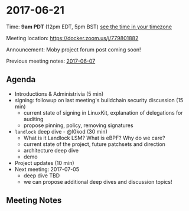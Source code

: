 # 2017-06-21
Time: **9am PDT** (12pm EDT, 5pm BST) [see the time in your timezone](https://www.timeanddate.com/worldclock/fixedtime.html?msg=Linuxkit+Security+SIG&iso=20170621T09&p1=224)

Meeting location: https://docker.zoom.us/j/779801882

Announcement: Moby project forum post coming soon!

Previous meeting notes: [2017-06-07](2017-06-07.md)

## Agenda
- Introductions & Administrivia (5 min)
- signing: followup on last meeting's buildchain security discussion (15 min)
  - current state of signing in LinuxKit, explanation of delegations for auditing
  - propose pinning, policy, removing signatures
- `landlock` deep dive - @l0kod (30 min)
  - What is it Landlock LSM? What is eBPF? Why do we care?
  - current state of the project, future patchsets and direction
  - architecture deep dive
  - demo
- Project updates (10 min)
- Next meeting: 2017-07-05
  - deep dive TBD
  - we can propose additional deep dives and discussion topics!

## Meeting Notes